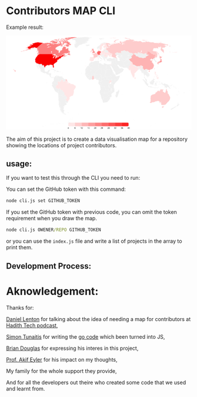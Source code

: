 # Contributors MAP CLI 

Example result: 

![Microsoft TypeScript heatmap](./microsoft_TypeScript.svg)

The aim of this project is to create a data visualisation map for a repository showing the locations of project contributors. 


## usage: 

If you want to test this through the CLI you need to run:

You can set the GitHub token with this command: 

```cmd
node cli.js set GITHUB_TOKEN
```

If you set the GitHub token with previous code, you can omit the token requirement when you draw the map.

```cmd
node cli.js OWENER/REPO GITHUB_TOKEN
```

or you can use the `index.js` file and write a list of projects in the array to print them.

## Development Process: 



# Aknowledgement: 

Thanks for: 

[Daniel Lenton](https://danlenton.com/) for talking about the idea of needing a map for contributors at [Hadith Tech podcast](https://www.youtube.com/watch?v=layth8Cyaus&t=31s), 

[Simon Tunaitis](https://github.com/tunaitis) for writing the [go code](https://github.com/tunaitis/contributor-map) which been turned into JS, 

[Brian Douglas](https://github.com/bdougie) for expressing his interes in this project, 

[Prof. Akif Eyler](https://github.com/maeyler) for his impact on my thoughts, 

My family for the whole support they provide,  

And for all the developers out theire who created some code that we used and learnt from. 